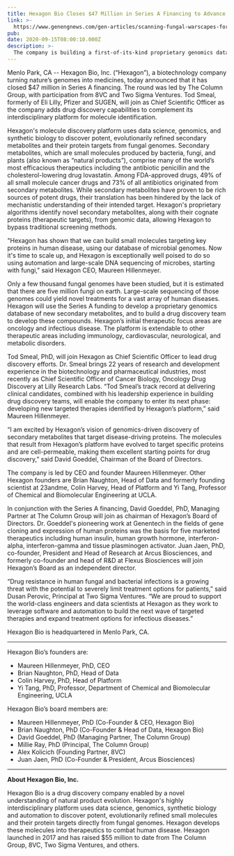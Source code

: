 ```yaml
---
title: Hexagon Bio Closes $47 Million in Series A Financing to Advance Novel Oncology and Infectious Disease Therapies
link: >-
  https://www.genengnews.com/gen-articles/scanning-fungal-warscapes-for-drug-candidates/6190
pub: 
date: 2020-09-15T08:00:10.000Z
description: >-
  The company is building a first-of-its-kind proprietary genomics database to reveal new secondary metabolites to combat human disease.
---
```

Menlo Park, CA -- Hexagon Bio, Inc. (“Hexagon”), a biotechnology company turning nature’s genomes into medicines, today announced that it has closed $47 million in Series A financing. The round was led by The Column Group, with participation from 8VC and Two Sigma Ventures. Tod Smeal, formerly of Eli Lilly, Pfizer and SUGEN, will join as Chief Scientific Officer as the company adds drug discovery capabilities to complement its interdisciplinary platform for molecule identification.

Hexagon's molecule discovery platform uses data science, genomics, and synthetic biology to discover potent, evolutionarily refined secondary metabolites and their protein targets from fungal genomes. Secondary metabolites, which are small molecules produced by bacteria, fungi, and plants (also known as “natural products”), comprise many of the world’s most efficacious therapeutics including the antibiotic penicillin and the cholesterol-lowering drug lovastatin. Among FDA-approved drugs, 49% of all small molecule cancer drugs and 73% of all antibiotics originated from secondary metabolites. While secondary metabolites have proven to be rich sources of potent drugs, their translation has been hindered by the lack of mechanistic understanding of their intended target. Hexagon's proprietary algorithms identify novel secondary metabolites, along with their cognate proteins (therapeutic targets), from genomic data, allowing Hexagon to bypass traditional screening methods.

"Hexagon has shown that we can build small molecules targeting key proteins in human disease, using our database of microbial genomes. Now it's time to scale up, and Hexagon is exceptionally well poised to do so using automation and large-scale DNA sequencing of microbes, starting with fungi," said Hexagon CEO, Maureen Hillenmeyer.

Only a few thousand fungal genomes have been studied, but it is estimated that there are five million fungi on earth. Large-scale sequencing of those genomes could yield novel treatments for a vast array of human diseases. Hexagon will use the Series A funding to develop a proprietary genomics database of new secondary metabolites, and to build a drug discovery team to develop these compounds. Hexagon’s initial therapeutic focus areas are oncology and infectious disease. The platform is extendable to other therapeutic areas including immunology, cardiovascular, neurological, and metabolic disorders.

Tod Smeal, PhD, will join Hexagon as Chief Scientific Officer to lead drug discovery efforts. Dr. Smeal brings 22 years of research and development experience in the biotechnology and pharmaceutical industries, most recently as Chief Scientific Officer of Cancer Biology, Oncology Drug Discovery at Lilly Research Labs. “Tod Smeal’s track record at delivering clinical candidates, combined with his leadership experience in building drug discovery teams, will enable the company to enter its next phase:  developing new targeted therapies identified by Hexagon’s platform,” said Maureen Hillenmeyer.

“I am excited by Hexagon’s vision of genomics-driven discovery of secondary metabolites that target disease-driving proteins. The molecules that result from Hexagon’s platform have evolved to target specific proteins and are cell-permeable, making them excellent starting points for drug discovery,” said David Goeddel, Chairman of the Board of Directors.

The company is led by CEO and founder Maureen Hillenmeyer. Other Hexagon founders are Brian Naughton, Head of Data and formerly founding scientist at 23andme, Colin Harvey, Head of Platform and Yi Tang, Professor of Chemical and Biomolecular Engineering at UCLA.

In conjunction with the Series A financing, David Goeddel, PhD, Managing Partner at The Column Group will join as chairman of Hexagon’s Board of Directors. Dr. Goeddel's pioneering work at Genentech in the fields of gene cloning and expression of human proteins was the basis for five marketed therapeutics including human insulin, human growth hormone, interferon-alpha, interferon-gamma and tissue plasminogen activator. Juan Jaen, PhD, co-founder, President and Head of Research at Arcus Biosciences, and formerly co-founder and head of R&D at Flexus Biosciences will join Hexagon’s Board as an independent director.

“Drug resistance in human fungal and bacterial infections is a growing threat with the potential to severely limit treatment options for patients,” said Dusan Perovic, Principal at Two Sigma Ventures. “We are proud to support the world-class engineers and data scientists at Hexagon as they work to leverage software and automation to build the next wave of targeted therapies and expand treatment options for infectious diseases.”

Hexagon Bio is headquartered in Menlo Park, CA.

----

Hexagon Bio’s founders are:
- Maureen Hillenmeyer, PhD, CEO
- Brian Naughton, PhD, Head of Data
- Colin Harvey, PhD, Head of Platform
- Yi Tang, PhD, Professor, Department of Chemical and Biomolecular Engineering, UCLA

Hexagon Bio’s board members are:
- Maureen Hillenmeyer, PhD (Co-Founder & CEO, Hexagon Bio)
- Brian Naughton, PhD (Co-Founder & Head of Data, Hexagon Bio)
- David Goeddel, PhD (Managing Partner, The Column Group)
- Millie Ray, PhD (Principal, The Column Group)
- Alex Kolicich (Founding Partner, 8VC)
- Juan Jaen, PhD (Co-Founder & President, Arcus Biosciences)

____

**About Hexagon Bio, Inc.**

Hexagon Bio is a drug discovery company enabled by a novel understanding of natural product evolution. Hexagon's highly interdisciplinary platform uses data science, genomics, synthetic biology and automation to discover potent, evolutionarily refined small molecules and their protein targets directly from fungal genomes. Hexagon develops these molecules into therapeutics to combat human disease. Hexagon launched in 2017 and has raised $55 million to date from The Column Group, 8VC, Two Sigma Ventures, and others.